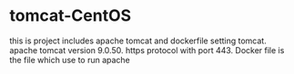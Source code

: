 # tomcat-CentOS
this is project includes apache tomcat and dockerfile setting tomcat.
apache tomcat version 9.0.50.
https protocol with port 443.
Docker file is the file which use to run apache
